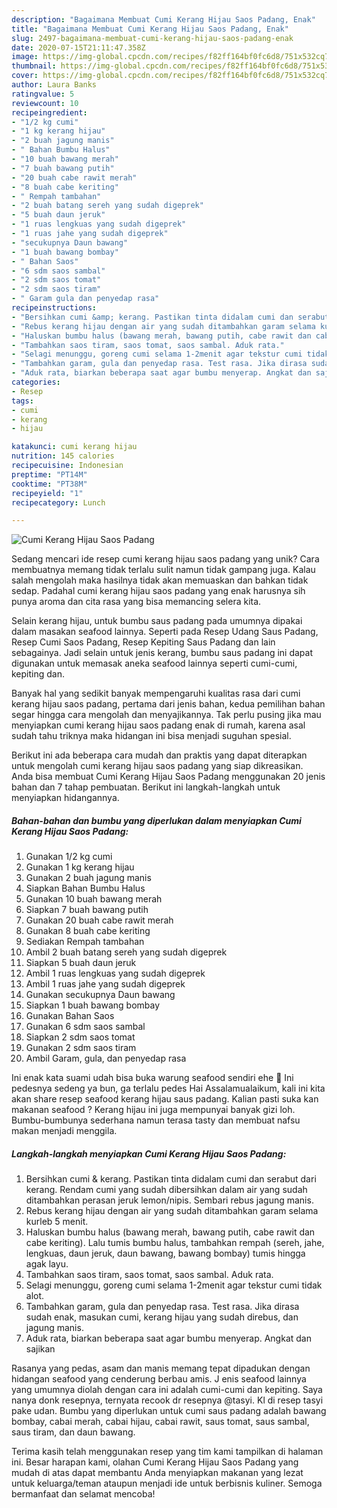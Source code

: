 ```yaml
---
description: "Bagaimana Membuat Cumi Kerang Hijau Saos Padang, Enak"
title: "Bagaimana Membuat Cumi Kerang Hijau Saos Padang, Enak"
slug: 2497-bagaimana-membuat-cumi-kerang-hijau-saos-padang-enak
date: 2020-07-15T21:11:47.358Z
image: https://img-global.cpcdn.com/recipes/f82ff164bf0fc6d8/751x532cq70/cumi-kerang-hijau-saos-padang-foto-resep-utama.jpg
thumbnail: https://img-global.cpcdn.com/recipes/f82ff164bf0fc6d8/751x532cq70/cumi-kerang-hijau-saos-padang-foto-resep-utama.jpg
cover: https://img-global.cpcdn.com/recipes/f82ff164bf0fc6d8/751x532cq70/cumi-kerang-hijau-saos-padang-foto-resep-utama.jpg
author: Laura Banks
ratingvalue: 5
reviewcount: 10
recipeingredient:
- "1/2 kg cumi"
- "1 kg kerang hijau"
- "2 buah jagung manis"
- " Bahan Bumbu Halus"
- "10 buah bawang merah"
- "7 buah bawang putih"
- "20 buah cabe rawit merah"
- "8 buah cabe keriting"
- " Rempah tambahan"
- "2 buah batang sereh yang sudah digeprek"
- "5 buah daun jeruk"
- "1 ruas lengkuas yang sudah digeprek"
- "1 ruas jahe yang sudah digeprek"
- "secukupnya Daun bawang"
- "1 buah bawang bombay"
- " Bahan Saos"
- "6 sdm saos sambal"
- "2 sdm saos tomat"
- "2 sdm saos tiram"
- " Garam gula dan penyedap rasa"
recipeinstructions:
- "Bersihkan cumi &amp; kerang. Pastikan tinta didalam cumi dan serabut dari kerang. Rendam cumi yang sudah dibersihkan dalam air yang sudah ditambahkan perasan jeruk lemon/nipis. Sembari rebus jagung manis."
- "Rebus kerang hijau dengan air yang sudah ditambahkan garam selama kurleb 5 menit."
- "Haluskan bumbu halus (bawang merah, bawang putih, cabe rawit dan cabe keriting). Lalu tumis bumbu halus, tambahkan rempah (sereh, jahe, lengkuas, daun jeruk, daun bawang, bawang bombay) tumis hingga agak layu."
- "Tambahkan saos tiram, saos tomat, saos sambal. Aduk rata."
- "Selagi menunggu, goreng cumi selama 1-2menit agar tekstur cumi tidak alot."
- "Tambahkan garam, gula dan penyedap rasa. Test rasa. Jika dirasa sudah enak, masukan cumi, kerang hijau yang sudah direbus, dan jagung manis."
- "Aduk rata, biarkan beberapa saat agar bumbu menyerap. Angkat dan sajikan"
categories:
- Resep
tags:
- cumi
- kerang
- hijau

katakunci: cumi kerang hijau 
nutrition: 145 calories
recipecuisine: Indonesian
preptime: "PT14M"
cooktime: "PT38M"
recipeyield: "1"
recipecategory: Lunch

---
```



![Cumi Kerang Hijau Saos Padang](https://img-global.cpcdn.com/recipes/f82ff164bf0fc6d8/751x532cq70/cumi-kerang-hijau-saos-padang-foto-resep-utama.jpg)

Sedang mencari ide resep cumi kerang hijau saos padang yang unik? Cara membuatnya memang tidak terlalu sulit namun tidak gampang juga. Kalau salah mengolah maka hasilnya tidak akan memuaskan dan bahkan tidak sedap. Padahal cumi kerang hijau saos padang yang enak harusnya sih punya aroma dan cita rasa yang bisa memancing selera kita.

Selain kerang hijau, untuk bumbu saus padang pada umumnya dipakai dalam masakan seafood lainnya. Seperti pada Resep Udang Saus Padang, Resep Cumi Saos Padang, Resep Kepiting Saus Padang dan lain sebagainya. Jadi selain untuk jenis kerang, bumbu saus padang ini dapat digunakan untuk memasak aneka seafood lainnya seperti cumi-cumi, kepiting dan.

Banyak hal yang sedikit banyak mempengaruhi kualitas rasa dari cumi kerang hijau saos padang, pertama dari jenis bahan, kedua pemilihan bahan segar hingga cara mengolah dan menyajikannya. Tak perlu pusing jika mau menyiapkan cumi kerang hijau saos padang enak di rumah, karena asal sudah tahu triknya maka hidangan ini bisa menjadi suguhan spesial.


Berikut ini ada beberapa cara mudah dan praktis yang dapat diterapkan untuk mengolah cumi kerang hijau saos padang yang siap dikreasikan. Anda bisa membuat Cumi Kerang Hijau Saos Padang menggunakan 20 jenis bahan dan 7 tahap pembuatan. Berikut ini langkah-langkah untuk menyiapkan hidangannya.

<!--inarticleads1-->

##### Bahan-bahan dan bumbu yang diperlukan dalam menyiapkan Cumi Kerang Hijau Saos Padang:

1. Gunakan 1/2 kg cumi
1. Gunakan 1 kg kerang hijau
1. Gunakan 2 buah jagung manis
1. Siapkan  Bahan Bumbu Halus
1. Gunakan 10 buah bawang merah
1. Siapkan 7 buah bawang putih
1. Gunakan 20 buah cabe rawit merah
1. Gunakan 8 buah cabe keriting
1. Sediakan  Rempah tambahan
1. Ambil 2 buah batang sereh yang sudah digeprek
1. Siapkan 5 buah daun jeruk
1. Ambil 1 ruas lengkuas yang sudah digeprek
1. Ambil 1 ruas jahe yang sudah digeprek
1. Gunakan secukupnya Daun bawang
1. Siapkan 1 buah bawang bombay
1. Gunakan  Bahan Saos
1. Gunakan 6 sdm saos sambal
1. Siapkan 2 sdm saos tomat
1. Gunakan 2 sdm saos tiram
1. Ambil  Garam, gula, dan penyedap rasa


Ini enak kata suami udah bisa buka warung seafood sendiri ehe 🤭 Ini pedesnya sedeng ya bun, ga terlalu pedes Hai Assalamualaikum, kali ini kita akan share resep seafood kerang hijau saus padang. Kalian pasti suka kan makanan seafood ? Kerang hijau ini juga mempunyai banyak gizi loh. Bumbu-bumbunya sederhana namun terasa tasty dan membuat nafsu makan menjadi menggila. 

<!--inarticleads2-->

##### Langkah-langkah menyiapkan Cumi Kerang Hijau Saos Padang:

1. Bersihkan cumi &amp; kerang. Pastikan tinta didalam cumi dan serabut dari kerang. Rendam cumi yang sudah dibersihkan dalam air yang sudah ditambahkan perasan jeruk lemon/nipis. Sembari rebus jagung manis.
1. Rebus kerang hijau dengan air yang sudah ditambahkan garam selama kurleb 5 menit.
1. Haluskan bumbu halus (bawang merah, bawang putih, cabe rawit dan cabe keriting). Lalu tumis bumbu halus, tambahkan rempah (sereh, jahe, lengkuas, daun jeruk, daun bawang, bawang bombay) tumis hingga agak layu.
1. Tambahkan saos tiram, saos tomat, saos sambal. Aduk rata.
1. Selagi menunggu, goreng cumi selama 1-2menit agar tekstur cumi tidak alot.
1. Tambahkan garam, gula dan penyedap rasa. Test rasa. Jika dirasa sudah enak, masukan cumi, kerang hijau yang sudah direbus, dan jagung manis.
1. Aduk rata, biarkan beberapa saat agar bumbu menyerap. Angkat dan sajikan


Rasanya yang pedas, asam dan manis memang tepat dipadukan dengan hidangan seafood yang cenderung berbau amis. J enis seafood lainnya yang umumnya diolah dengan cara ini adalah cumi-cumi dan kepiting. Saya nanya donk resepnya, ternyata recook dr resepnya @tasyi. Kl di resep tasyi pake udan. Bumbu yang diperlukan untuk cumi saus padang adalah bawang bombay, cabai merah, cabai hijau, cabai rawit, saus tomat, saus sambal, saus tiram, dan daun bawang. 

Terima kasih telah menggunakan resep yang tim kami tampilkan di halaman ini. Besar harapan kami, olahan Cumi Kerang Hijau Saos Padang yang mudah di atas dapat membantu Anda menyiapkan makanan yang lezat untuk keluarga/teman ataupun menjadi ide untuk berbisnis kuliner. Semoga bermanfaat dan selamat mencoba!
